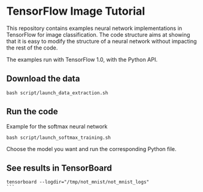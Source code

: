 # TensorFlow Image Tutorial

This repository contains examples neural network implementations in TensorFlow for image classification.
The code structure aims at showing that it is easy to modify the structure of a neural network without impacting the rest of the code.

The examples run with TensorFlow 1.0, with the Python API.

## Download the data
```
bash script/launch_data_extraction.sh
```

## Run the code
Example for the softmax neural network
```
bash script/launch_softmax_training.sh
```
Choose the model you want and run the corresponding Python file.

## See results in TensorBoard
````
tensorboard --logdir="/tmp/not_mnist/not_mnist_logs"
```
